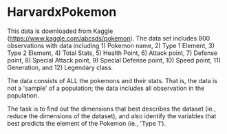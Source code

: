 # HarvardxPokemon
This data is downloaded from Kaggle (https://www.kaggle.com/abcsds/pokemon).
The data set includes 800 observations with data including 1) Pokemon name, 2) Type 1 Element, 3) Type 2 Element, 4) Total Stats, 5) Health Point, 6) Attack point, 7) Defense point, 8) Special Attack point, 9) Special Defense point, 10) Speed point, 11) Generation, and 12) Legendary class. 


The data consists of ALL the pokemons and their stats. That is, the data is not a 'sample' of a population; the data includes all observation in the population.

The task is to find out the dimensions that best describes the dataset (ie., reduce the dimensions of the dataset), and also identify the variables that best predicts the element of the Pokemon (ie., 'Type 1'). 
